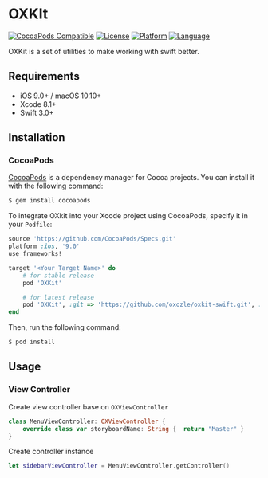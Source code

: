 # OXKIt

[![CocoaPods Compatible](https://img.shields.io/cocoapods/v/OXKit.svg)](https://img.shields.io/cocoapods/v/OXKit.svg)
[![License](https://img.shields.io/cocoapods/l/OXKit.svg?style=flat)](https://cocoapods.org/pods/OXKit)
[![Platform](https://img.shields.io/cocoapods/p/OXKit.svg?style=flat)](http://cocoapods.org/pods/OXKit)
[![Language](https://img.shields.io/badge/swift-3.0-orange.svg)](http://swift.org)

OXKit is a set of utilities to make working with swift better.

## Requirements

- iOS 9.0+ / macOS 10.10+
- Xcode 8.1+
- Swift 3.0+

## Installation

### CocoaPods

[CocoaPods](http://cocoapods.org) is a dependency manager for Cocoa projects. You can install it with the following command:

```bash
$ gem install cocoapods
```

To integrate OXkit into your Xcode project using CocoaPods, specify it in your `Podfile`:

```ruby
source 'https://github.com/CocoaPods/Specs.git'
platform :ios, '9.0'
use_frameworks!

target '<Your Target Name>' do
	# for stable release
    pod 'OXKit'

    # for latest release
    pod 'OXKit', :git => 'https://github.com/oxozle/oxkit-swift.git', :branch => 'master'
end
```

Then, run the following command:

```bash
$ pod install
```

## Usage

### View Controller

Create view controller base on `OXViewController`

```swift
class MenuViewController: OXViewController {
    override class var storyboardName: String {  return "Master" }     
}
```

Create controller instance

```swift
let sidebarViewController = MenuViewController.getController()
```
